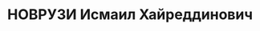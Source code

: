 ---
title: НОВРУЗИ Исмаил Хайреддинович
description: "Арестован в 1937\n Обвинение: по \"делу националистов\".\n Приговор:\
  \ ВК ВС СССР, 12.10.1937 - ВМН.\n Расстрелян 13.10.1937\n Источники: Сталинский\
  \ список от 03.10.1937 (Аз.ССР, Кат.1)| Архивно-судебное дело №12493| Веб-сайт \"\
  Наш Баку\"."
---
